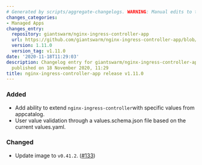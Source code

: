 ```yaml
---
# Generated by scripts/aggregate-changelogs. WARNING: Manual edits to this files will be overwritten.
changes_categories:
- Managed Apps
changes_entry:
  repository: giantswarm/nginx-ingress-controller-app
  url: https://github.com/giantswarm/nginx-ingress-controller-app/blob/master/CHANGELOG.md#1110---2020-11-18
  version: 1.11.0
  version_tag: v1.11.0
date: '2020-11-18T11:29:03'
description: Changelog entry for giantswarm/nginx-ingress-controller-app version 1.11.0,
  published on 18 November 2020, 11:29
title: nginx-ingress-controller-app release v1.11.0
---
```


### Added
- Add ability to extend `nginx-ingress-controller`with specific values from appcatalog.
- User value validation through a values.schema.json file based on the current values.yaml.
### Changed
- Update image to `v0.41.2`. ([#133](https://github.com/giantswarm/nginx-ingress-controller-app/pull/133))
